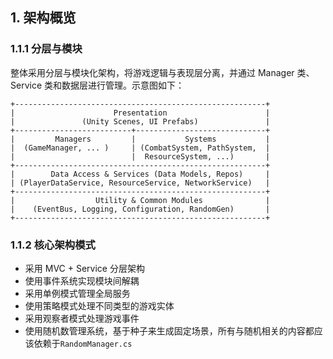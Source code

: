 ## 1. 架构概览

### 1.1.1 分层与模块
整体采用分层与模块化架构，将游戏逻辑与表现层分离，并通过 Manager 类、Service 类和数据层进行管理。示意图如下：

```plaintext
+--------------------------------------------------------+
|                      Presentation                      |
|               (Unity Scenes, UI Prefabs)               |
+--------------------------+-----------------------------+
|         Managers         |           Systems           |
|  (GameManager, ... )     | (CombatSystem, PathSystem,  |
|                          |  ResourceSystem, ...)       |
+--------------------------------------------------------+
|        Data Access & Services (Data Models, Repos)     |
| (PlayerDataService, ResourceService, NetworkService)   |
+--------------------------------------------------------+
|                  Utility & Common Modules              |
|    (EventBus, Logging, Configuration, RandomGen)       |
+--------------------------------------------------------+

```

### 1.1.2 核心架构模式
- 采用 MVC + Service 分层架构
- 使用事件系统实现模块间解耦
- 采用单例模式管理全局服务
- 使用策略模式处理不同类型的游戏实体
- 采用观察者模式处理游戏事件
- 使用随机数管理系统，基于种子来生成固定场景，所有与随机相关的内容都应该依赖于`RandomManager.cs`


